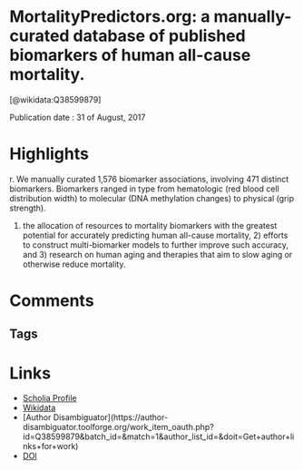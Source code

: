 
MortalityPredictors.org: a manually-curated database of published biomarkers of human all-cause mortality.
==========================================================================================================
  
  [@wikidata:Q38599879]  
  
Publication date : 31 of August, 2017  

# Highlights

r. We manually curated 1,576 biomarker associations, involving 471 distinct biomarkers. Biomarkers ranged in type from hematologic (red blood cell distribution width) to molecular (DNA methylation changes) to physical (grip strength).

1) the allocation of resources to mortality biomarkers with the greatest potential for accurately predicting human all-cause mortality, 2) efforts to construct multi-biomarker models to further improve such accuracy, and 3) research on human aging and therapies that aim to slow aging or otherwise reduce mortality.


# Comments

## Tags

# Links
  
 * [Scholia Profile](https://scholia.toolforge.org/work/Q38599879)  
 * [Wikidata](https://www.wikidata.org/wiki/Q38599879)  
 * [Author Disambiguator](https://author-
disambiguator.toolforge.org/work_item_oauth.php?id=Q38599879&batch_id=&match=1&author_list_id=&doit=Get+author+links+for+work)  
 * [DOI](https://doi.org/10.18632/AGING.101280)  
